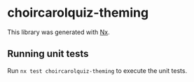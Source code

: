 # choircarolquiz-theming

This library was generated with [Nx](https://nx.dev).

## Running unit tests

Run `nx test choircarolquiz-theming` to execute the unit tests.

